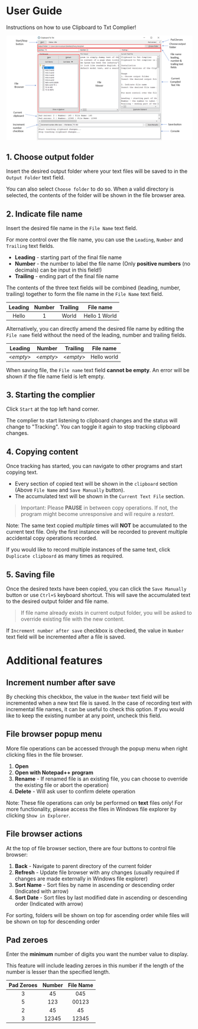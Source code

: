 # User Guide

Instructions on how to use Clipboard to Txt Complier!

<div align="center">

<img src="main/images/mainWindowLabelled.png" width="800">

</div>

## 1. Choose output folder
Insert the desired output folder where your text files will be saved to in the `Output Folder` text field. 

You can also select `Choose folder` to do so. When a valid directory is selected, the contents of the folder will be shown in the file browser area. 

## 2. Indicate file name
Insert the desired file name in the `File Name` text field. 

For more control over the file name, you can use the `Leading`, `Number` and `Trailing` text fields.
- **Leading** - starting part of the final file name
- **Number** - the number to label the file name (Only **positive numbers** (no decimals) can be input in this field!)
- **Trailing** - ending part of the final file name

The contents of the three text fields will be combined (leading, number, trailing) together to form the file name in the `File Name` text field.

| Leading | Number | Trailing | File name |
| :-----: | :----: | :------: | :-------: |
|  Hello  |   1    | World | Hello 1 World |

Alternatively, you can directly amend the desired file name by editing the `File name` field without the need of the leading, number and trailing fields.

| Leading | Number | Trailing | File name |
| :-----: | :----: | :------: | :-------: |
| <*empty*> | <*empty*> | <*empty*> | Hello world |

When saving file, the `File name` text field **cannot be empty**. An error will be shown if the file name field is left empty. 

## 3. Starting the complier
Click `Start` at the top left hand corner.

The complier to start listening to clipboard changes and the status will change to "Tracking". You can toggle it again to stop tracking clipboard changes.

## 4. Copying content
Once tracking has started, you can navigate to other programs and start copying text. 

- Every section of copied text will be shown in the `clipboard` section (Above `File Name` and `Save Manually` button). 
- The  accumulated text will be shown in the `Current Text File` section. 

> Important: Please **PAUSE** in between copy operations. If not, the program might become unresponsive and will require a *restart*.

Note: The same text copied *multiple* times will **NOT** be accumulated to the current text file. Only the first instance will be recorded to prevent multiple accidental copy operations recorded. 

If you would like to record multiple instances of the same text, click `Duplicate clipboard` as many times as required. 

## 5. Saving file
Once the desired texts have been copied, you can click the `Save Manually` button or use `Ctrl+S` keyboard shortcut. This will save the accumulated text to the desired output folder and file name. 

> If file name already exists in current output folder, you will be asked to override existing file with the new content. 

If `Increment number after save` checkbox is checked, the value in `Number` text field will be incremented after a file is saved.

# Additional features

## Increment number after save
By checking this checkbox, the value in the `Number` text field will be incremented when a new text file is saved. In the case of recording text with incremental file names, it can be useful to check this option. 
If you would like to keep the existing number at any point, uncheck this field.

## File browser popup menu
More file operations can be accessed through the popup menu when right clicking files in the file browser.

1. **Open**
2. **Open with Notepad++ program**
3. **Rename** - If renamed file is an existing file, you can choose to override the existing file or abort the operation)
4. **Delete** - Will ask user to confirm delete operation

Note: These file operations can only be performed on **text** files only! For more functionality, please access the files in Windows file explorer by clicking `Show in Explorer`.

## File browser actions
At the top of file browser section, there are four buttons to control file browser:
1. **Back** - Navigate to parent directory of the current folder
2. **Refresh** - Update file browser with any changes (usually required if changes are made externally in Windows file explorer)
3. **Sort Name** - Sort files by name in ascending or descending order (Indicated with arrow)
4. **Sort Date** - Sort files by last modified date in ascending or descending order (Indicated with arrow)

For sorting, folders will be shown on top for ascending order while files will be shown on top for descending order

## Pad zeroes
Enter the **minimum** number of digits you want the number value to display. 

This feature will include leading zeroes in this number if the length of the number is lesser than the specified length.

| Pad Zeroes | Number | File Name |
| :--------: | :----: | :-------: | 
|     3      |   45   |    045    |
|     5      |   123  |   00123   |
|     2      |   45   |    45     |
|     3      |  12345 |   12345   |
